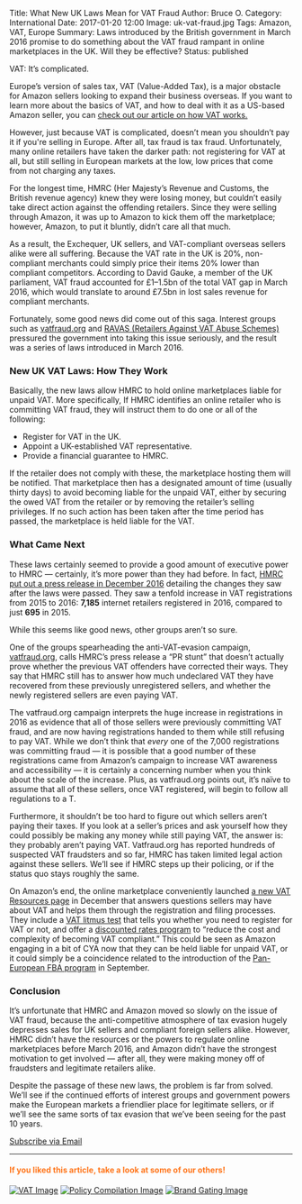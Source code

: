 Title: What New UK Laws Mean for VAT Fraud
Author: Bruce O.
Category: International
Date: 2017-01-20 12:00
Image: uk-vat-fraud.jpg
Tags: Amazon, VAT, Europe
Summary: Laws introduced by the British government in March 2016 promise to do something about the VAT fraud rampant in online marketplaces in the UK. Will they be effective?
Status: published

VAT: It’s complicated.

Europe’s version of sales tax, VAT (Value-Added Tax), is a major obstacle for Amazon sellers looking to expand their business overseas. If you want to learn more about the basics of VAT, and how to deal with it as a US-based Amazon seller, you can [check out our article on how VAT works.](https://efficientera.com/blog/2016/08/how-vat-works-a-guide-to-eu-taxes.html)

However, just because VAT is complicated, doesn’t mean you shouldn’t pay it if you're selling in Europe. After all, tax fraud is tax fraud. Unfortunately, many online retailers have taken the darker path: not registering for VAT at all, but still selling in European markets at the low, low prices that come from not charging any taxes.

For the longest time, HMRC (Her Majesty’s Revenue and Customs, the British revenue agency) knew they were losing money, but couldn’t easily take direct action against the offending retailers. Since they were selling through Amazon, it was up to Amazon to kick them off the marketplace; however, Amazon, to put it bluntly, didn’t care all that much.

As a result, the Exchequer, UK sellers, and VAT-compliant overseas sellers alike were all suffering. Because the VAT rate in the UK is 20%, non-compliant merchants could simply price their items 20% lower than compliant competitors. According to David Gauke, a member of the UK parliament, VAT fraud accounted for £1–1.5bn of the total VAT gap in March 2016, which would translate to around £7.5bn in lost sales revenue for compliant merchants.

Fortunately, some good news did come out of this saga. Interest groups such as [vatfraud.org](http://www.vatfraud.org/) and [RAVAS (Retailers Against VAT Abuse Schemes)](http://www.ravas.org.uk/) pressured the government into taking this issue seriously, and the result was a series of laws introduced in March 2016.

### New UK VAT Laws: How They Work

Basically, the new laws allow HMRC to hold online marketplaces liable for unpaid VAT. More specifically, If HMRC identifies an online retailer who is committing VAT fraud, they will instruct them to do one or all of the following:

* Register for VAT in the UK.
* Appoint a UK-established VAT representative.
* Provide a financial guarantee to HMRC.

If the retailer does not comply with these, the marketplace hosting them will be notified. That marketplace then has a designated amount of time (usually thirty days) to avoid becoming liable for the unpaid VAT, either by securing the owed VAT from the retailer or by removing the retailer’s selling privileges. If no such action has been taken after the time period has passed, the marketplace is held liable for the VAT.

### What Came Next

These laws certainly seemed to provide a good amount of executive power to HMRC — certainly, it’s more power than they had before. In fact, [HMRC put out a press release in December 2016](https://www.gov.uk/government/news/hmrc-tackles-online-vat-fraud-in-time-for-christmas) detailing the changes they saw after the laws were passed. They saw a tenfold increase in VAT registrations from 2015 to 2016: **7,185** internet retailers registered in 2016, compared to just **695** in 2015. 

While this seems like good news, other groups aren’t so sure.

One of the groups spearheading the anti-VAT-evasion campaign, [vatfraud.org](http://www.vatfraud.org/), calls HMRC’s press release a “PR stunt” that doesn’t actually prove whether the previous VAT offenders have corrected their ways. They say that HMRC still has to answer how much undeclared VAT they have recovered from these previously unregistered sellers, and whether the newly registered sellers are even paying VAT.

The vatfraud.org campaign interprets the huge increase in registrations in 2016 as evidence that all of those sellers were previously committing VAT fraud, and are now having registrations handed to them while still refusing to pay VAT. While we don’t think that *every* one of the 7,000 registrations was committing fraud — it is possible that a good number of these registrations came from Amazon’s campaign to increase VAT awareness and accessibility — it is certainly a concerning number when you think about the scale of the increase. Plus, as vatfraud.org points out, it’s naïve to assume that all of these sellers, once VAT registered, will begin to follow all regulations to a T.

Furthermore, it shouldn’t be too hard to figure out which sellers aren’t paying their taxes. If you look at a seller’s prices and ask yourself how they could possibly be making any money while still paying VAT, the answer is: they probably aren’t paying VAT. Vatfraud.org has reported hundreds of suspected VAT fraudsters and so far, HMRC has taken limited legal action against these sellers. We’ll see if HMRC steps up their policing, or if the status quo stays roughly the same. 

On Amazon’s end, the online marketplace conveniently launched [a new VAT Resources page](https://services.amazon.co.uk/services/fulfilment-by-amazon/vat-resources.html/ref=FBA_SC_hdln_dec16) in December that answers questions sellers may have about VAT and helps them through the registration and filing processes. They include a [VAT litmus test](https://litmustest.kpmg-vat-compliance.com/?ld=ASUKFBADirect) that tells you whether you need to register for VAT or not, and offer a [discounted rates program](https://services.amazon.co.uk/services/fulfilment-by-amazon/vat-resources/rates-programs.html?ld=ASUKFBADirect) to “reduce the cost and complexity of becoming VAT compliant.” This could be seen as Amazon engaging in a bit of CYA now that they can be held liable for unpaid VAT, or it could simply be a coincidence related to the introduction of the [Pan-European FBA program](https://efficientera.com/blog/2016/09/pan-european-fba.html) in September.

### Conclusion

It’s unfortunate that HMRC and Amazon moved so slowly on the issue of VAT fraud, because the anti-competitive atmosphere of tax evasion hugely depresses sales for UK sellers and compliant foreign sellers alike. However, HMRC didn’t have the resources or the powers to regulate online marketplaces before March 2016, and Amazon didn’t have the strongest motivation to get involved — after all, they were making money off of fraudsters and legitimate retailers alike.

Despite the passage of these new laws, the problem is far from solved. We’ll see if the continued efforts of interest groups and government powers make the European markets a friendlier place for legitimate sellers, or if we’ll see the same sorts of tax evasion that we’ve been seeing for the past 10 years.

<!--Added this section from Leadboxes-->
<a class="btn btn-primary" href="https://efficientera.leadpages.co/leadbox/121f91a73f72a2%3A12c54680e746dc/5687539843203072/" target="_blank">Subscribe via Email</a><script data-leadbox="121f91a73f72a2:12c54680e746dc" data-url="https://efficientera.leadpages.co/leadbox/121f91a73f72a2%3A12c54680e746dc/5687539843203072/" data-config="%7B%7D" type="text/javascript" src="https://efficientera.leadpages.co/leadbox-1468522675.js"></script>

---

#### <font color="FF751A">If you liked this article, take a look at some of our others!</font>

<a href="https://efficientera.com/blog/2016/08/how-vat-works-a-guide-to-eu-taxes.html">![VAT Image](/images/blog/related/how-vat-works_small.jpg)</a>
<a href="https://efficientera.com/blog/2016/09/compilation-policy-changes.html">![Policy Compilation Image](/images/blog/related/policy-compilation_small.jpg)</a>
<a href="https://efficientera.com/blog/2016/09/amazon-brand-gating.html">![Brand Gating Image](/images/blog/related/brand-gating_small.jpg)</a>

